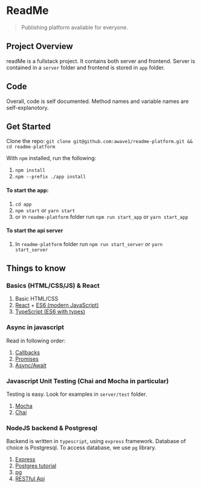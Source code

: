 # ReadMe
> Publishing platform avaliable for everyone.

## Project Overview
readMe is a fullstack project. It contains both server and frontend. Server is contained in a `server` folder and frontend is stored in `app` folder.

## Code
Overall, code is self documented. Method names and variable names are self-explanotory.

## Get Started
Clone the repo: ```git clone git@github.com:awave1/readme-platform.git && cd readme-platform```

With ```npm``` installed, run the following: 
1. ```npm install```
2. ```npm --prefix ./app install```

#### To start the app:
1. ```cd app```
2. ```npm start``` or ```yarn start```
3. or in ```readme-platform``` folder run ```npm run start_app``` or ```yarn start_app```

#### To start the api server
1. In ```readme-platform``` folder run ```npm run start_server``` or ```yarn start_server``` 

## Things to know

### Basics (HTML/CSS/JS) & React

1. Basic HTML/CSS
2. [React](https://reactjs.org/tutorial/tutorial.html) + [ES6 (modern JavaScript)](https://developer.mozilla.org/en-US/docs/Learn/JavaScript)
3. [TypeScript (ES6 with types)](https://www.typescriptlang.org/docs/handbook/typescript-in-5-minutes.html)

### Async in javascript

Read in following order:

1. [Callbacks](https://codeburst.io/javascript-what-the-heck-is-a-callback-aba4da2deced)
2. [Promises](https://codeburst.io/javascript-learn-promises-f1eaa00c5461)
3. [Async/Await](https://codeburst.io/javascript-es-2017-learn-async-await-by-example-48acc58bad65)

### Javascript Unit Testing (Chai and Mocha in particular)

Testing is easy. Look for examples in `server/test` folder.

1. [Mocha](https://mochajs.org/#getting-started)
2. [Chai](http://www.chaijs.com/)

### NodeJS backend & Postgresql

Backend is written in `typescript`, using `express` framework. Database of choice is Postgresql. To access database, we use `pg` library.

1. [Express](https://expressjs.com/)
2. [Postgres tutorial](http://www.postgresqltutorial.com/)
3. [pg](https://node-postgres.com/)
4. [RESTful Api](https://hackernoon.com/restful-api-designing-guidelines-the-best-practices-60e1d954e7c9)
